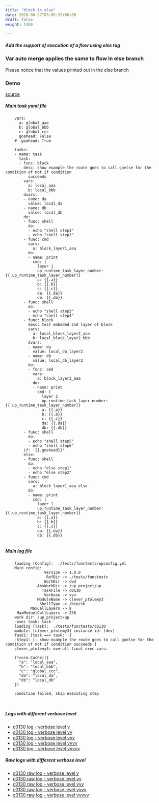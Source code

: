```yaml
---
title: "block in else"
date: 2020-06-27T03:09:32+66:00
draft: false
weight: 1400

---
```


##### Add the support of execution of a flow using else tag


### Var auto merge applies the same to flow in else branch


Please notice that the values printed out in the else branch











### Demo








[source](https://github.com/upcmd/up/blob/master/tests/functests/c0130.yml)

##### Main task yaml file
```
    vars:
      a: global_aaa
      b: global_bbb
      c: global_ccc
      goahead: False
    #  goahead: True
    
    tasks:
    - name: task
      task:
      - func: block
        desc: show example the route goes to call goelse for the condition of not if condition
          succeeds
        vars:
          a: local_aaa
          b: local_bbb
        dvars:
        - name: da
          value: local_da
        - name: db
          value: local_db
        do:
        - func: shell
          do:
          - echo "shell step1"
          - echo "shell step2"
        - func: cmd
          vars:
            a: block_layer1_aaa
          do:
          - name: print
            cmd: |
              layer 1
              up_runtime_task_layer_number: {{.up_runtime_task_layer_number}}
              a: {{.a}}
              b: {{.b}}
              c: {{.c}}
              da: {{.da}}
              db: {{.db}}
        - func: shell
          do:
          - echo "shell step3"
          - echo "shell step4"
        - func: block
          desc: test embeded 2nd layer of block
          vars:
            a: local_block_layer2_aaa
            b: local_block_layer2_bbb
          dvars:
          - name: da
            value: local_da_layer2
          - name: db
            value: local_db_layer2
          do:
          - func: cmd
            vars:
              a: block_layer2_aaa
            do:
            - name: print
              cmd: |
                layer 2
                up_runtime_task_layer_number: {{.up_runtime_task_layer_number}}
                a: {{.a}}
                b: {{.b}}
                c: {{.c}}
                da: {{.da}}
                db: {{.db}}
        - func: shell
          do:
          - echo "shell step5"
          - echo "shell step6"
        if: '{{.goahead}}'
        else:
        - func: shell
          do:
          - echo "else step1"
          - echo "else step2"
        - func: cmd
          vars:
            a: block_layer1_aaa_else
          do:
          - name: print
            cmd: |
              layer 1
              up_runtime_task_layer_number: {{.up_runtime_task_layer_number}}
              a: {{.a}}
              b: {{.b}}
              c: {{.c}}
              da: {{.da}}
              db: {{.db}}
    
```
##### Main log file
```
    loading [Config]:  ./tests/functests/upconfig.yml
    Main config:
                 Version -> 1.0.0
                  RefDir -> ./tests/functests
                 WorkDir -> cwd
              AbsWorkDir -> /up_project/up
                TaskFile -> c0130
                 Verbose -> vvv
              ModuleName -> clever_ptolemy3
               ShellType -> /bin/sh
           MaxCallLayers -> 8
     MaxModuelCallLayers -> 256
    work dir: /up_project/up
    -exec task: task
    loading [Task]:  ./tests/functests/c0130
    module: [clever_ptolemy3] instance id: [dev]
    Task1: [task ==> task:  ]
    -Step1: [: show example the route goes to call goelse for the condition of not if condition succeeds ]
    clever_ptolemy3: overall final exec vars:
    
    (*core.Cache)({
      "a": "local_aaa",
      "b": "local_bbb",
      "c": "global_ccc",
      "da": "local_da",
      "db": "local_db"
    })
    
    condition failed, skip executing step 
    
    
```


##### Logs with different verbose level
* [c0130 log - verbose level v](../../logs/c0130_v)
* [c0130 log - verbose level vv](../../logs/c0130_vv)
* [c0130 log - verbose level vvv](../../logs/c0130_vvvv)
* [c0130 log - verbose level vvvv](../../logs/c0130_vvvv)
* [c0130 log - verbose level vvvvv](../../logs/c0130_vvvvv)

##### Raw logs with different verbose level
* [c0130 raw log - verbose level v](../../reflogs/c0130_v.log)
* [c0130 raw log - verbose level vv](../../reflogs/c0130_vv.log)
* [c0130 raw log - verbose level vvv](../../reflogs/c0130_vvv.log)
* [c0130 raw log - verbose level vvvv](../../reflogs/c0130_vvvv.log)
* [c0130 raw log - verbose level vvvvv](../../reflogs/c0130_vvvvv.log)







